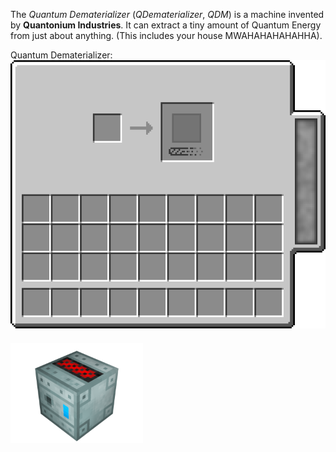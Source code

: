 The _Quantum Dematerializer_ (_QDematerializer_, _QDM_) is a machine invented by **Quantonium Industries**. It can extract a tiny amount of Quantum Energy from just about anything. (This includes your house MWAHAHAHAHAHHA).

Quantum Dematerializer:
<img src="../../img/recipes/empty_dematerializer.png" alt="alt text" style="margin-bottom:20px;">
<img src="../../img/blocks/QDM.png" width="212" height="160" alt="alt text" style="margin-bottom:20px;">


